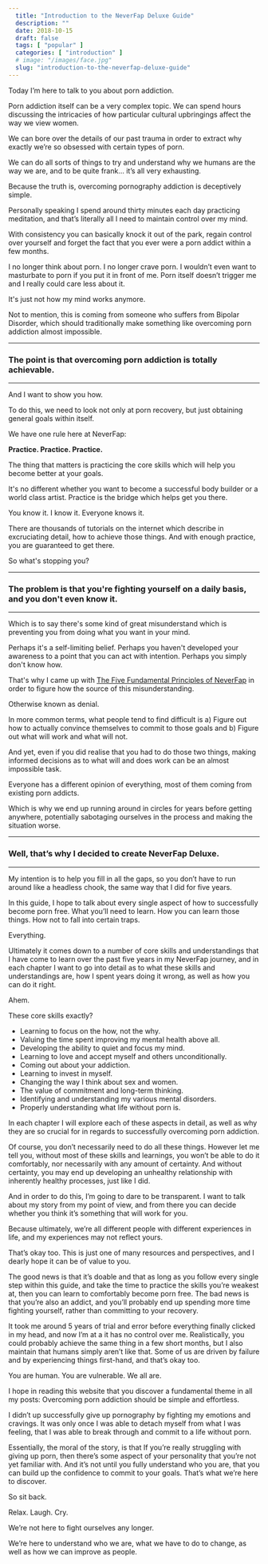 ```yaml
---
  title: "Introduction to the NeverFap Deluxe Guide"
  description: ""
  date: 2018-10-15
  draft: false
  tags: [ "popular" ]
  categories: [ "introduction" ]
  # image: "/images/face.jpg"
  slug: "introduction-to-the-neverfap-deluxe-guide"
---
```


Today I’m here to talk to you about porn addiction.

Porn addiction itself can be a very complex topic. We can spend hours discussing the intricacies of how particular cultural upbringings affect the way we view women. 

We can bore over the details of our past trauma in order to extract why exactly we’re so obsessed with certain types of porn. 

We can do all sorts of things to try and understand why we humans are the way we are, and to be quite frank... it’s all very exhausting.

Because the truth is, overcoming pornography addiction is deceptively simple.

Personally speaking I spend around thirty minutes each day practicing meditation, and that’s literally all I need to maintain control over my mind. 

With consistency you can basically knock it out of the park, regain control over yourself and forget the fact that you ever were a porn addict within a few months.

I no longer think about porn. I no longer crave porn. I wouldn’t even want to masturbate to porn if you put it in front of me. Porn itself doesn’t trigger me and I really could care less about it.

It's just not how my mind works anymore.

Not to mention, this is coming from someone who suffers from Bipolar Disorder, which should traditionally make something like overcoming porn addiction almost impossible.

<hr/>

### The point is that overcoming porn addiction is totally achievable.

<hr/>

And I want to show you how.

To do this, we need to look not only at porn recovery, but just obtaining general goals within itself.

We have one rule here at NeverFap: 

**Practice. Practice. Practice.**

The thing that matters is practicing the core skills which will help you become better at your goals.

It's no different whether you want to become a successful body builder or a world class artist. Practice is the bridge which helps get you there.

You know it. I know it. Everyone knows it. 

There are thousands of tutorials on the internet which describe in excruciating detail, how to achieve those things. And with enough practice, you are guaranteed to get there.

So what's stopping you?

<hr/>

### The problem is that you're fighting yourself on a daily basis, and you don't even know it.

<hr/>

Which is to say there's some kind of great misunderstand which is preventing you from doing what you want in your mind. 

Perhaps it's a self-limiting belief. Perhaps you haven't developed your awareness to a point that you can act with intention. Perhaps you simply don't know how. 

That's why I came up with <a class="link" href="/guide/the-five-fundamental-principles-of-neverfap">The Five Fundamental Principles of NeverFap</a> in order to figure how the source of this misunderstanding. 

Otherwise known as denial. 

In more common terms, what people tend to find difficult is a) Figure out how to actually convince themselves to commit to those goals and b) Figure out what will work and what will not.

And yet, even if you did realise that you had to do those two things, making informed decisions as to what will and does work can be an almost impossible task. 

Everyone has a different opinion of everything, most of them coming from existing porn addicts.

Which is why we end up running around in circles for years before getting anywhere, potentially sabotaging ourselves in the process and making the situation worse.

<hr/>

### Well, that’s why I decided to create NeverFap Deluxe.  

<hr/>


My intention is to help you fill in all the gaps, so you don’t have to run around like a headless chook, the same way that I did for five years.

In this guide, I hope to talk about every single aspect of how to successfully become porn free. What you’ll need to learn. How you can learn those things. How not to fall into certain traps.

Everything.

Ultimately it comes down to a number of core skills and understandings that I have come to learn over the past five years in my NeverFap journey, and in each chapter I want to go into detail as to what these skills and understandings are, how I spent years doing it wrong, as well as how you can do it right.

Ahem.

These core skills exactly?

- Learning to focus on the how, not the why.
- Valuing the time spent improving my mental health above all.
- Developing the ability to quiet and focus my mind.
- Learning to love and accept myself and others unconditionally.
- Coming out about your addiction.
- Learning to invest in myself.
- Changing the way I think about sex and women.
- The value of commitment and long-term thinking.
- Identifying and understanding my various mental disorders.
- Properly understanding what life without porn is.

In each chapter I will explore each of these aspects in detail, as well as why they are so crucial for in regards to successfully overcoming porn addiction.

Of course, you don’t necessarily need to do all these things. However let me tell you, without most of these skills and learnings, you won’t be able to do it comfortably, nor necessarily with any amount of certainty. And without certainty, you may end up developing an unhealthy relationship with inherently healthy processes, just like I did.

And in order to do this, I’m going to dare to be transparent. I want to talk about my story from my point of view, and from there you can decide whether you think it’s something that will work for you.

Because ultimately, we’re all different people with different experiences in life, and my experiences may not reflect yours.

That’s okay too. This is just one of many resources and perspectives, and I dearly hope it can be of value to you.

The good news is that it’s doable and that as long as you follow every single step within this guide, and take the time to practice the skills you’re weakest at, then you can learn to comfortably become porn free. The bad news is that you’re also an addict, and you’ll probably end up spending more time fighting yourself, rather than committing to your recovery.

It took me around 5 years of trial and error before everything finally clicked in my head, and now I’m at a it has no control over me. Realistically, you could probably achieve the same thing in a few short months, but I also maintain that humans simply aren’t like that. Some of us are driven by failure and by experiencing things first-hand, and that’s okay too.

You are human. You are vulnerable. We all are.

I hope in reading this website that you discover a fundamental theme in all my posts: Overcoming porn addiction should be simple and effortless.

I didn’t up successfully give up pornography by fighting my emotions and cravings. It was only once I was able to detach myself from what I was feeling, that I was able to break through and commit to a life without porn.

Essentially, the moral of the story, is that If you’re really struggling with giving up porn, then there’s some aspect of your personality that you’re not yet familiar with. And it’s not until you fully understand who you are, that you can build up the confidence to commit to your goals. That’s what we’re here to discover.

So sit back. 

Relax. Laugh. Cry. 

We’re not here to fight ourselves any longer. 

We’re here to understand who we are, what we have to do to change, as well as how we can improve as people.











